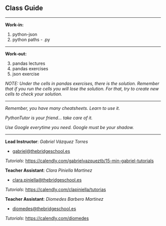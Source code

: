 ## **Class Guide**

---------

**Work-in:**

1. python-json
2. python paths - .py

---------

**Work-out:**

3. pandas lectures
4. pandas exercises
5. json exercise

*NOTE: Under the cells in pandas exercises, there is the solution. Remember that if you run the cells you will lose the solution. For that, try to create new cells to check your solution.*

---------

*Remember, you have many cheatsheets. Learn to use it.*

*PythonTutor is your friend... take care of it.*

*Use Google everytime you need. Google must be your shadow.*

---------

**Lead Instructor**: *Gabriel Vázquez Torres*

- gabriel@thebridgeschool.es

*Tutorials*: https://calendly.com/gabrielvazqueztb/15-min-gabriel-tutorials

**Teacher Assistant**: *Clara Piniella Martinez*

- clara.piniella@thebridgeschool.es

*Tutorials*: https://calendly.com/clapiniella/tutorias

**Teacher Assistant**: *Diomedes Barbero Martinez*

- diomedes@thebridgeschool.es

*Tutorials*: https://calendly.com/diomedes